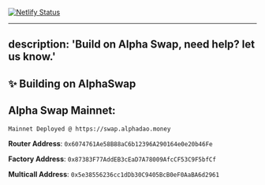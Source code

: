 [![Netlify Status](https://api.netlify.com/api/v1/badges/37396827-3981-436c-8335-c019c101ff73/deploy-status)](https://app.netlify.com/sites/awesome-ride-a20cdd/deploys)


---
description: 'Build on Alpha Swap, need help? let us know.'
---

## ✨ Building on AlphaSwap

## **Alpha Swap Mainnet:**

`Mainnet Deployed @ https://swap.alphadao.money`

**Router Address**: `0x6074761Ae58B88aC6b12396A290164e0e20b46Fe`

**Factory Address**: `0x87383F77AddEB3cEaD7A78009AfcCF53C9F5bfCf`

**Multicall Address**: `0x5e38556236cc1dDb30C9405BcB0eF0AaBA6d2961`
